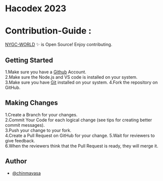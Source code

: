 # Hacodex 2023
# Contribution-Guide :

[NYGC-WORLD](https://github.com/ScreenTechnicals/NYGC-WORLD) ✨ is Open Source! Enjoy contributing.

## Getting Started

1.Make sure you have a [Github](https://github.com/) Account.  
2.Make sure the Node.js and VS code is installed on your system.  
3.Make sure you have [Git](https://git-scm.com/) installed on your system.
4.Fork the repository on GitHub.

## Making Changes

1.Create a Branch for your changes.  
2.Commit Your Code for each logical change (see tips for creating better commit messages).  
3.Push your change to your fork.  
4.Create a Pull Request on GitHub for your change.
5.Wait for reviewers to give feedback.  
6.When the reviewers think that the Pull Request is ready, they will merge it.

## Author

- [@chinmayasa](https://www.github.com/ScreenTechnicals)

